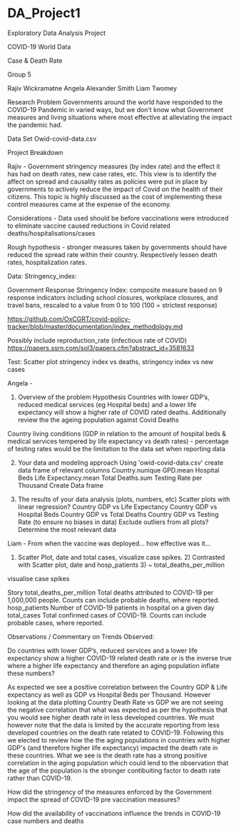 # DA_Project1
Exploratory Data Analysis Project 

COVID-19 World Data

Case & Death Rate

Group 5

Rajiv Wickramatne
Angela Alexander Smith
Liam Twomey      


Research Problem 
Governments around the world have responded to the COVID-19 Pandemic in varied ways, but we don’t know what Government measures and living situations where most effective at alleviating the impact the pandemic had. 

Data Set 
Owid-covid-data.csv


Project Breakdown 

Rajiv - Government stringency measures (by index rate) and the effect it has had on death rates, new case rates, etc. This view is to identify the affect on spread and causality rates as policies were put in place by governments to actively reduce the impact of Covid on the health of their citizens. This topic is highly discussed as the cost of implementing these control measures came at the expense of the economy. 

Considerations - Data used should be before vaccinations were introduced to eliminate vaccine caused reductions in Covid related deaths/hospitalisations/cases

Rough hypothesis - stronger measures taken by governments should have reduced the spread rate within their country. Respectively lessen death rates, hospitalization rates.

	
Data:
Stringency_index:


Government Response Stringency Index: composite measure based on 9 response indicators including school closures, workplace closures, and travel bans, rescaled to a value from 0 to 100 (100 = strictest response)
	
https://github.com/OxCGRT/covid-policy-tracker/blob/master/documentation/index_methodology.md

Possibly include reproduction_rate (infectious rate of COVID)
https://papers.ssrn.com/sol3/papers.cfm?abstract_id=3581633

Test:
	Scatter plot stringency index vs deaths,  stringency index vs new cases



Angela -
1) Overview of the problem
Hypothesis
Countries with lower GDP’s, reduced medical services (eg Hospital beds) and a lower life expectancy will show a higher rate of COVID rated deaths. Additionally review the the ageing population against Covid Deaths

Country living conditions (GDP in relation to the amount of hospital beds & medical services 
tempered by life expectancy vs death rates) - percentage of testing rates would be the limitation to the data set when reporting data

2) Your data and modeling approach
Using 'owid-covid-data.csv' create data frame of relevant columns
Country.nunique 
GPD.mean
Hospital Beds
Life Expectancy.mean
Total Deaths.sum
Testing Rate per Thousand
Create Data frame



3) The results of your data analysis (plots, numbers, etc)
Scatter plots with linear regression?
Country GDP vs Life Expectancy
Country GDP vs Hospital Beds 
Country GDP vs Total Deaths
Country GDP vs Testing Rate (to ensure no biases in data)
Exclude outliers from all plots?
Determine the most relevant data


Liam - From when the vaccine was deployed… how effective was it… 
1) Scatter Plot, date and total cases, visualize case spikes. 2) Contrasted with Scatter plot, date and hosp_patients 3) ~ total_deaths_per_million

visualise case spikes

Story 
total_deaths_per_million
Total deaths attributed to COVID-19 per 1,000,000 people. Counts can include probable deaths, where reported.
hosp_patients
Number of COVID-19 patients in hospital on a given day
total_cases
Total confirmed cases of COVID-19. Counts can include probable cases, where reported.

Observations / Commentary on Trends Observed:

Do countries with lower GDP’s, reduced services and a lower life expectancy show a higher COVID-19 related death rate or is the inverse true where a higher life expectancy and therefore an aging population inflate these numbers?

As expected we see a positive correlation between the Country GDP & Life expectancy as well as GDP vs Hospital Beds per Thousand. However looking at the data plotting Country Death Rate vs GDP we are not seeing the negative correlation that what was expected as per the hypothesis that you would see higher death rate in less developed countries. We must however note that the data is limited by the accurate reporting from less developed countries on the death rate related to COVID-19. Following this we elected to review how the the aging populations in countries with higher GDP's (and therefore higher life expectancy) impacted the death rate in these countries. What we see is the death rate has a strong positive correlation in the aging population which could lend to the observation that the age of the population is the stronger contibuiting factor to death rate rather than COVID-19. 

How did the stringency of the measures enforced by the Government impact the spread of COVID-19 pre vaccination measures?


How did the availability of vaccinations influence the trends in COVID-19 case numbers and deaths
















